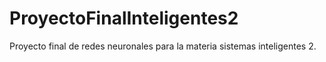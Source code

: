 # ProyectoFinalInteligentes2
Proyecto final de redes neuronales para la materia sistemas inteligentes 2.
